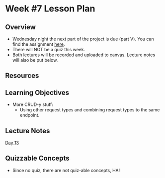 # Week #7 Lesson Plan

## Overview

- Wednesday night the next part of the project is due (part V). You can find the assignment [here](../project_assignments/part_5.md).
- There will NOT be a quiz this week.
- Both lectures will be recorded and uploaded to canvas. Lecture notes will also be put below.

## Resources

## Learning Objectives

- More CRUD-y stuff:
  - Using other request types and combining request types to the same endpoint.

## Lecture Notes

[Day 13](../class_notes/13_more_crud.md)


## Quizzable Concepts

- Since no quiz, there are not quiz-able concepts, HA!